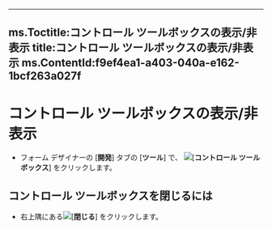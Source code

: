 

---
ms.Toctitle:コントロール ツールボックスの表示/非表示
title:コントロール ツールボックスの表示/非表示
ms.ContentId:f9ef4ea1-a403-040a-e162-1bcf263a027f
---
# コントロール ツールボックスの表示/非表示



- フォーム デザイナーの [**開発**] タブの [**ツール**] で、 ![](..\media\0548_ZA06045100.gif)[**コントロール ツールボックス**] をクリックします。




## コントロール ツールボックスを閉じるには

- 右上隅にある![](..\media\o12_1088_ZA10030980.gif)[**閉じる**] をクリックします。





